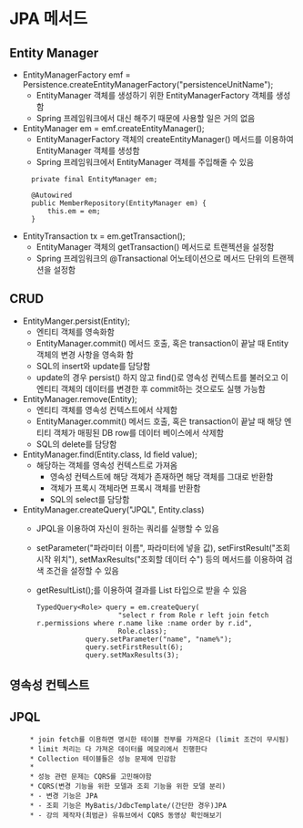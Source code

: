 # JPA 메서드
## Entity Manager
- EntityManagerFactory emf = Persistence.createEntityManagerFactory("persistenceUnitName");
  - EntityManager 객체를 생성하기 위한 EntityManagerFactory 객체를 생성함
  - Spring 프레임워크에서 대신 해주기 때문에 사용할 일은 거의 없음
- EntityManager em = emf.createEntityManager();
  - EntityManagerFactory 객체의 createEntityManager() 메서드를 이용하여 EntityManager 객체를 생성함
  - Spring 프레임워크에서 EntityManager 객체를 주입해줄 수 있음
  ```
    private final EntityManager em;

    @Autowired
    public MemberRepository(EntityManager em) {
        this.em = em;
    }
  ``` 
- EntityTransaction tx = em.getTransaction();
  - EntityManager 객체의 getTransaction() 메서드로 트랜젝션을 설정함
  - Spring 프레임워크의 @Transactional 어노테이션으로 메서드 단위의 트랜젝션을 설정함
## CRUD
- EntityManger.persist(Entity);
  - 엔티티 객체를 영속화함
  - EntityManager.commit() 메서드 호출, 혹은 transaction이 끝날 때 Entity 객체의 변경 사항을 영속화 함
  - SQL의 insert와 update를 담당함
  - update의 경우 persist() 하지 않고 find()로 영속성 컨텍스트를 불러오고 이 엔티티 객체의 데이터를 변경한 후 commit하는 것으로도 실행 가능함
- EntityManager.remove(Entity);
  - 엔티티 객체를 영속성 컨텍스트에서 삭제함
  - EntityManager.commit() 메서드 호출, 혹은 transaction이 끝날 때 해당 엔티티 객체가 매핑된 DB row를 데이터 베이스에서 삭제함
  - SQL의 delete를 담당함
- EntityManager.find(Entity.class, Id field value);
  - 해당하는 객체를 영속성 컨텍스트로 가져옴
    - 영속성 컨텍스트에 해당 객체가 존재하면 해당 객체를 그대로 반환함
    - 객체가 프록시 객체라면 프록시 객체를 반환함
    - SQL의 select를 담당함
- EntityManager.createQuery("JPQL", Entity.class) 
  - JPQL을 이용하여 자신이 원하는 쿼리를 실행할 수 있음
  - setParameter("파라미터 이름", 파라미터에 넣을 값), setFirstResult("조회 시작 위치"), setMaxResults("조회할 데이터 수") 등의 메서드를 이용하여 검색 조건을 설정할 수 있음
  - getResultList();를 이용하여 결과를 List 타입으로 받을 수 있음

    ```
    TypedQuery<Role> query = em.createQuery(
                        "select r from Role r left join fetch r.permissions where r.name like :name order by r.id",
                        Role.class);
                query.setParameter("name", "name%");
                query.setFirstResult(6);
                query.setMaxResults(3);
    ```
## 영속성 컨텍스트

## JPQL

         * join fetch를 이용하면 명시한 테이블 전부를 가져온다 (limit 조건이 무시됨)
         * limit 처리는 다 가져온 데이터를 메모리에서 진행한다
         * Collection 테이블들은 성능 문제에 민감함
         * 
         * 성능 관련 문제는 CQRS를 고민해야함
         * CQRS(변경 기능을 위한 모델과 조회 기능을 위한 모델 분리)
         * - 변경 기능은 JPA
         * - 조회 기능은 MyBatis/JdbcTemplate/(간단한 경우)JPA
         * - 강의 제작자(최범균) 유튜브에서 CQRS 동영상 확인해보기
         
